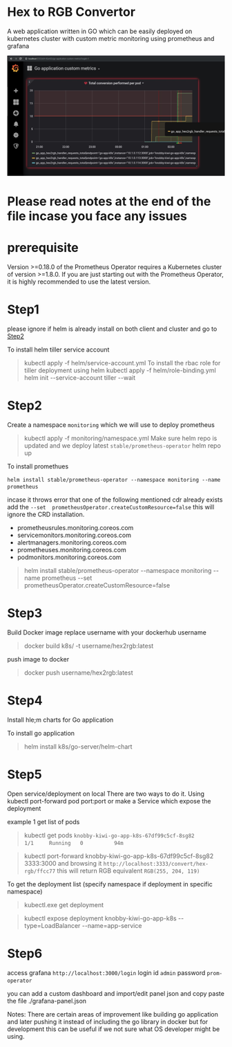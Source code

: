 # Hex to RGB Convertor 
A web application written in GO which can be easily deployed on kubernetes cluster with custom metric monitoring using prometheus and grafana

![Preview of Grafana](grafana2.jpg?raw=true "Title")

# Please read notes at the end of the file incase you face any issues

# prerequisite 
Version >=0.18.0 of the Prometheus Operator requires a Kubernetes cluster of version >=1.8.0. If you are just starting out with the Prometheus Operator, it is highly recommended to use the latest version.

# Step1
please ignore if helm is already install on both client and cluster and go to [Step2](#Step2)

To install helm tiller service account 
>kubectl apply -f helm/service-account.yml
To install the rbac role for tiller deployment using helm
>kubectl apply -f helm/role-binding.yml
>helm init --service-account tiller --wait

# Step2
Create a namespace `monitoring` which we will use to deploy prometheus
>kubectl apply -f monitoring/namespace.yml
Make sure helm repo is updated and we deploy latest `stable/prometheus-operator`
>helm repo up

To install promethues 
```
helm install stable/prometheus-operator --namespace monitoring --name prometheus
```
incase it throws error that one of the following mentioned cdr already exists add the `--set  prometheusOperator.createCustomResource=false` this will ignore the CRD installation.

- prometheusrules.monitoring.coreos.com
- servicemonitors.monitoring.coreos.com
- alertmanagers.monitoring.coreos.com
- prometheuses.monitoring.coreos.com
- podmonitors.monitoring.coreos.com

>helm install stable/prometheus-operator --namespace monitoring --name prometheus --set  prometheusOperator.createCustomResource=false

# Step3

Build Docker image replace username with your dockerhub username

>docker build k8s/ -t username/hex2rgb:latest

push image to docker
>docker push username/hex2rgb:latest


# Step4
Install hle;m charts for Go application

To install go application 
>helm install k8s/go-server/helm-chart

# Step5

Open service/deployment on local There are two ways to do it. Using kubectl port-forward pod port:port or make a Service which expose the deployment 

example 1
get list of pods
>kubectl get pods
`knobby-kiwi-go-app-k8s-67df99c5cf-8sg82       1/1     Running   0          94m`

>kubectl port-forward knobby-kiwi-go-app-k8s-67df99c5cf-8sg82  3333:3000
and browsing it `http://localhost:3333/convert/hex-rgb/ffcc77`  this will return RGB equivalent `RGB(255, 204, 119)`

To get the deployment list (specify namespace if deployment in specific namespace)
>kubectl.exe get deployment

>kubectl expose deployment knobby-kiwi-go-app-k8s --type=LoadBalancer --name=app-service


# Step6
access grafana `http://localhost:3000/login`
login id `admin`
password `prom-operator`

you can add a custom dashboard and import/edit panel json and copy paste the file ./grafana-panel.json


Notes: There are certain areas of improvement like building go application and later pushing it instead of including the go library in docker but for development this can be useful if we not sure what OS developer might be using.
